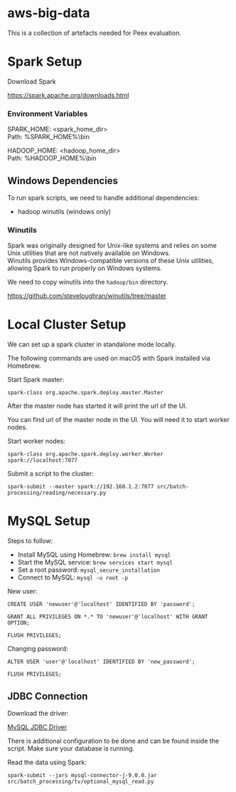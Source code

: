 # aws-big-data #
 
This is a collection of artefacts needed for Peex evaluation.

# Spark Setup #

Download Spark

https://spark.apache.org/downloads.html

### Environment Variables ###

SPARK_HOME: <spark_home_dir>  
Path: %SPARK_HOME%\bin

HADOOP_HOME: <hadoop_home_dir>  
Path: %HADOOP_HOME%\bin

## Windows Dependencies ##

To run spark scripts, we need to handle additional dependencies:
- hadoop winutils (windows only)

### Winutils ###

Spark was originally designed for Unix-like systems and relies on some Unix utilities that are not natively available on Windows.  
Winutils provides Windows-compatible versions of these Unix utilities, allowing Spark to run properly on Windows systems.

We need to copy winutils into the `hadoop/bin` directory.

https://github.com/steveloughran/winutils/tree/master

# Local Cluster Setup

We can set up a spark cluster in standalone mode locally.

The following commands are used on macOS with Spark installed via Homebrew.

Start Spark master:

`spark-class org.apache.spark.deploy.master.Master`

After the master node has started it will print the url of the UI.

You can find url of the master node in the UI. You will need it to start worker nodes.

Start worker nodes:

`spark-class org.apache.spark.deploy.worker.Worker spark://localhost:7077`

Submit a script to the cluster:

`spark-submit --master spark://192.168.1.2:7077 src/batch-processing/reading/necessary.py`

# MySQL Setup #

Steps to follow:
- Install MySQL using Homebrew: `brew install mysql`
- Start the MySQL service: `brew services start mysql`
- Set a root password: `mysql_secure_installation`
- Connect to MySQL: `mysql -u root -p`

New user:

`CREATE USER 'newuser'@'localhost' IDENTIFIED BY 'password';`

`GRANT ALL PRIVILEGES ON *.* TO 'newuser'@'localhost' WITH GRANT OPTION;`

`FLUSH PRIVILEGES;`

Changing password:

`ALTER USER 'user'@'localhost' IDENTIFIED BY 'new_password';`

`FLUSH PRIVILEGES;`

## JDBC Connection ##

Download the driver:

[MySQL JDBC Driver](https://dev.mysql.com/downloads/connector/j/)

There is additional configuration to be done and can be found inside the script. Make sure your database is running.

Read the data using Spark:

`spark-submit --jars mysql-connector-j-9.0.0.jar src/batch_processing/tv/optional_mysql_read.py`